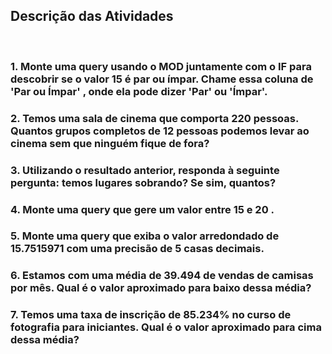 ## Descrição das Atividades
<br>

### 1. Monte uma query usando o MOD juntamente com o IF para descobrir se o valor 15 é par ou ímpar. Chame essa coluna de 'Par ou Ímpar' , onde ela pode dizer 'Par' ou 'Ímpar'.
### 2. Temos uma sala de cinema que comporta 220 pessoas. Quantos grupos completos de 12 pessoas podemos levar ao cinema sem que ninguém fique de fora?
### 3. Utilizando o resultado anterior, responda à seguinte pergunta: temos lugares sobrando? Se sim, quantos?
### 4. Monte uma query que gere um valor entre 15 e 20 .
### 5. Monte uma query que exiba o valor arredondado de 15.7515971 com uma precisão de 5 casas decimais.
### 6. Estamos com uma média de 39.494 de vendas de camisas por mês. Qual é o valor aproximado para baixo dessa média?
### 7. Temos uma taxa de inscrição de 85.234% no curso de fotografia para iniciantes. Qual é o valor aproximado para cima dessa média?
